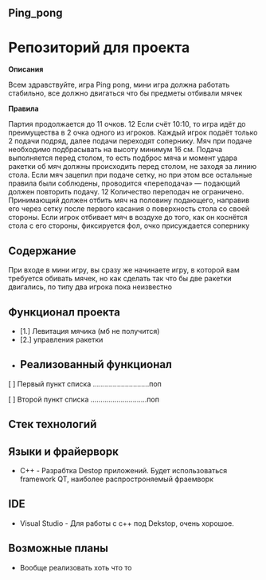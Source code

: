 ## **Ping_pong**

# Репозиторий для проекта
**Описания**

Всем здравствуйте, игра Ping pong, мини игра должна работать стабильно, все должно двигаться что бы предметы
отбивали мячек

**Правила**

Партия продолжается до 11 очков. 12 Если счёт 10:10, то игра идёт до преимущества в 2 очка одного из игроков.
Каждый игрок подаёт только 2 подачи подряд, далее подачи переходят сопернику. Мяч при подаче необходимо подбрасывать на высоту минимум 16 см. 
Подача выполняется перед столом, то есть подброс мяча и момент удара ракетки об мяч должны происходить перед столом, не заходя за линию стола. 
Если мяч зацепил при подаче сетку, но при этом все остальные правила были соблюдены, проводится «переподача» — подающий должен повторить подачу. 12 Количество переподач не ограничено. 
Принимающий должен отбить мяч на половину подающего, направив его через сетку после первого касания о поверхность стола со своей стороны. Если игрок отбивает мяч в воздухе до того, как он коснётся стола с его стороны, фиксируется фол, очко присуждается сопернику

## Содержание
При входе в мини игру, вы сразу же начинаете игру, в которой вам требуется обивать мячек, но как сделать так что бы
две ракетки двигались, по типу два игрока пока неизвестно
## Функционал проекта
- [1.] Левитация мячика (мб не получится)
- [2.] управления ракетки
- ## Реализованный функционал
[ ] Первый пункт списка
............................поп

[ ] Второй пункт списка
............................поп

## Стек технологий
## Языки и фрайерворк 
- C++ - Разрабтка Destop приложений. Будет использоваться framework QT, наиболее распростроняемый фраемворк
## IDE
- Visual Studio - Для работы с с++ под Dekstop, очень хорошое.
## Возможные планы
- Вообще реализовать хоть что то
